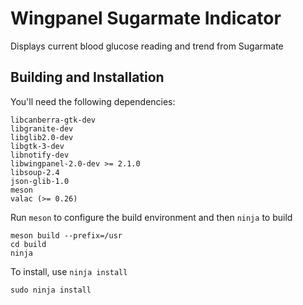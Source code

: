 # Wingpanel Sugarmate Indicator

Displays current blood glucose reading and trend from Sugarmate

## Building and Installation

You'll need the following dependencies:

    libcanberra-gtk-dev
    libgranite-dev
    libglib2.0-dev
    libgtk-3-dev
    libnotify-dev
    libwingpanel-2.0-dev >= 2.1.0
    libsoup-2.4
    json-glib-1.0
    meson
    valac (>= 0.26)

Run `meson` to configure the build environment and then `ninja` to build

    meson build --prefix=/usr
    cd build
    ninja

To install, use `ninja install`

    sudo ninja install
